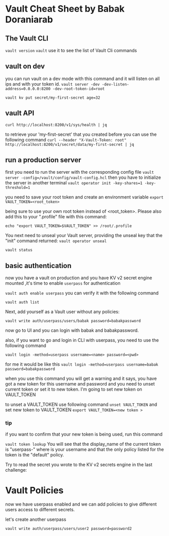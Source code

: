 # Vault Cheat Sheet by Babak Doraniarab
## The Vault CLI
`vault version`
`vault` use it to see the list of Vault Cli commands

## vault on dev
you can run vault on a dev mode with this command and it will listen on all ips and with your token id.
`vault server -dev -dev-listen-address=0.0.0.0:8200 -dev-root-token-id=root`

`vault kv put secret/my-first-secret age=32`

## vault API 
`curl http://localhost:8200/v1/sys/health | jq`


to retrieve your 'my-first-secret' that you created before you can use the following command
`curl --header "X-Vault-Token: root" http://localhost:8200/v1/secret/data/my-first-secret | jq`

## run a production server
first you need to run the server with the corresponding config file 
`vault server -config=/vault/config/vault-config.hcl`
then you have to initialize the server in another terminal 
`vault operator init -key-shares=1 -key-threshold=1`

you need to save your root token and create an environment variable
`export VAULT_TOKEN=<root_token>`

being sure to use your own root token instead of <root_token>.
Please also add this to your ".profile" file with this command:

`echo "export VAULT_TOKEN=$VAULT_TOKEN" >> /root/.profile`

You next need to unseal your Vault server, providing the unseal key that the "init" command returned:
`vault operator unseal`

`vault status`


## basic authentication

now you have a vault on production and you have KV v2 secret engine mounted ,it's time to enable `userpass` for authentication

`vault auth enable userpass`
you can verify it with the following command

`vault auth list`

Next, add yourself as a Vault user without any policies:

`vault write auth/userpass/users/babak password=babakpassword`

now go to UI and you can login with babak and babakpassword.

also, if you want to go and login in CLI with userpass, you need to use the following command

`vault login -method=userpass username=<name> password=<pwd>`

for me it would be like this
`vault login -method=userpass username=babak password=babakpassword`

when you use this command you will get a warning and it says, you have got a new token for this username and password and you need to unset current token or set it to new token. 
I'm going to set new token on VAULT_TOKEN 

to unset a VAULT_TOKEN use following command 
` unset VAULT_TOKEN `
and set new token to VAULT_TOKEN
` export VAULT_TOKEN=<new token > `


### tip 
if you want to confirm that your new token is being used, run this command 

` vault token lookup ` 
You will see that the display_name of the current token is "userpass-<name>" where <name> is your username and that the only policy listed for the token is the "default" policy.

Try to read the secret you wrote to the KV v2 secrets engine in the last challenge:


# Vault Policies

now we have userpass enabled and we can add policies to give different users access to different secrets.

let's create another userpass 

` vault write auth/userpass/users/user2 password=password2 `
